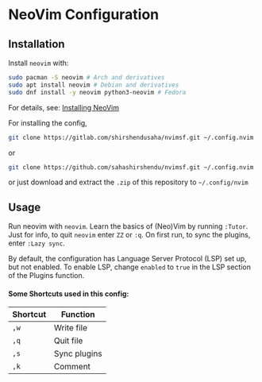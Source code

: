 # NeoVim Configuration


## Installation
Install `neovim` with:
```bash
sudo pacman -S neovim # Arch and derivatives
sudo apt install neovim # Debian and derivatives
sudo dnf install -y neovim python3-neovim # Fedora
```
For details, see: [Installing NeoVim](https://github.com/neovim/neovim/wiki/Installing-Neovim)

For installing the config,
```bash
git clone https://gitlab.com/shirshendusaha/nvimsf.git ~/.config.nvim
```
or
```bash
git clone https://github.com/sahashirshendu/nvimsf.git ~/.config.nvim
```
or just download and extract the `.zip` of this repository to `~/.config/nvim`

## Usage
Run neovim with `neovim`.
Learn the basics of (Neo)Vim by running `:Tutor`.
Just for info, to quit `neovim` enter `ZZ` or `:q`.
On first run, to sync the plugins, enter `:Lazy sync`.

By default, the configuration has Language Server Protocol (LSP) set up, but not enabled.
To enable LSP, change `enabled` to `true` in the LSP section of the Plugins function.

#### Some Shortcuts used in this config:
|  Shortcut  | Function     |
| ---------- | ------------ |
|    `,w`    | Write file   |
|    `,q`    | Quit file    |
|    `,s`    | Sync plugins |
|    `,k`    | Comment      |
